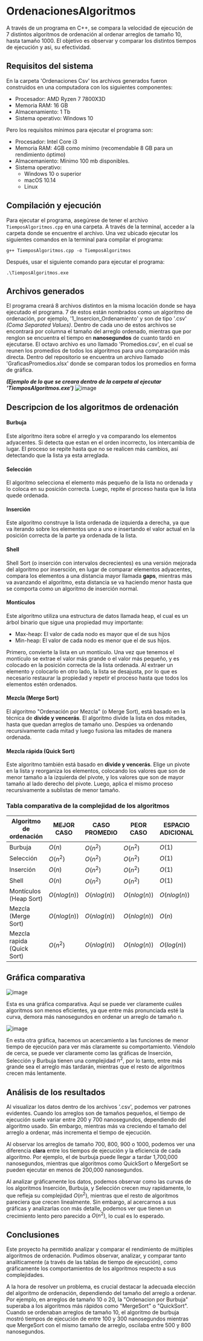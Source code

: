 # OrdenacionesAlgoritmos
A través de un programa en C++, se compara la velocidad de ejecución de 7 distintos algoritmos de ordenación
al ordenar arreglos de tamaño 10, hasta tamaño 1000. El objetivo es observar y comparar los distintos tiempos de ejecución
y asi, su efectividad.

## Requisitos del sistema
En la carpeta 'Ordenaciones Csv' los archivos generados fueron construidos en una computadora con los siguientes componentes:

- Procesador: AMD Ryzen 7 7800X3D
- Memoria RAM: 16 GB
- Almacenamiento: 1 Tb
- Sistema operativo: Windows 10

Pero los requisitos mínimos para ejecutar el programa son:

- Procesador: Intel Core i3
- Memoria RAM: 4GB como mínimo (recomendable 8 GB para un rendimiento óptimo)
- Almacemaniento: Mínimo 100 mb disponibles.
- Sistema operativo: 
  - Windows 10 o superior
  - macOS 10.14 
  - Linux


## Compilación y ejecución
Para ejecutar el programa, asegúrese de tener el archivo ```TiemposAlgoritmos.cpp``` en una carpeta.
A través de la terminal, acceder a la carpeta donde se encuentre el archivo. Una vez ubicado ejecutar los siguientes comandos
en la terminal para compilar el programa:

```
g++ TiemposAlgoritmos.cpp -o TiemposAlgoritmos
```

Después, usar el siguiente comando para ejecutar el programa:

```
.\TiemposAlgoritmos.exe
```

## Archivos generados
El programa creará 8 archivos distintos en la misma locación donde se haya ejecutado el programa. 7 de estos están nombrados como 
un algoritmo de ordenación, por ejemplo, '1_Insercion_Ordenamiento' y son de tipo '.csv' _(Coma Separated Values)_. 
Dentro de cada uno de estos archivos se encontrará por columna el tamaño del arreglo ordenado, mientras
que por renglon se encuentra el tiempo en **nanosegundos** de cuanto tardó en ejecutarse. El octavo archivo es uno llamado 'Promedios.csv', en el cual
se reunen los promedios de todos los algoritmos para una comparación más directa. Dentro del repositorio se encuentra un 
archivo llamado 'GraficasPromedios.xlsx' donde se comparan todos los promedios en forma de gráfica.

***(Ejemplo de lo que se creara dentro de la carpeta al ejecutar 'TiemposAlgoritmos.exe')***
![image](https://github.com/user-attachments/assets/f832be32-2b10-4bae-985b-71a10027eda9)



## Descripcion de los algoritmos de ordenación

#### Burbuja
Este algoritmo itera sobre el arreglo y va comparando los elementos adyacentes. Si detecta que estan en el orden incorrecto,
los intercambia de lugar. El proceso se repite hasta que no se realicen más cambios, así detectando que la lista ya esta arreglada.

#### Selección
El algoritmo selecciona el elemento más pequeño de la lista no ordenada y lo coloca en su posición correcta. Luego, repite el proceso hasta
que la lista quede ordenada.

#### Inserción
Este algoritmo construye la lista ordenada de izquierda a derecha, ya que va iterando sobre los elementos uno a uno e insertando el
valor actual en la posición correcta de la parte ya ordenada de la lista.

#### Shell
Shell Sort (o inserción con intervalos decrecientes) es una versión mejorada del algoritmo por insersción, en lugar de comparar elementos 
adyacentes, compara los elementos a una distancia mayor llamada **gaps**, mientras más va avanzando el algoritmo, esta distancia se va haciendo menor
hasta que se comporta como un algoritmo de inserción normal.

#### Montículos
Este algoritmo utiliza una estructura de datos llamada heap, el cual es un árbol binario que sigue una propiedad muy importante:

- Max-heap: El valor de cada nodo es mayor que el de sus hijos
- Min-heap: El valor de cada nodo es menor que el de sus hijos.

Primero, convierte la lista en un montículo. Una vez que tenemos el montículo se extrae el valor más grande o el valor más pequeño, y es colocado en la posición correcta de la lista ordenada. Al extraer un elemento y colocarlo en otro lado, la lista se desajusta, por lo que es necesario restaurar la propiedad y repetir el proceso hasta que todos los elementos estén ordenados.

#### Mezcla (Merge Sort)
El algoritmo "Ordenación por Mezcla" (o Merge Sort), está basado en la técnica de **divide y vencerás**. El algoritmo divide la lista en dos mitades, hasta que quedan arreglos de tamaño uno. Despúes va ordenando recursivamente cada mitad y luego fusiona las mitades de manera ordenada.

#### Mezcla rápida (Quick Sort)
Este algoritmo también está basado en **divide y vencerás**. Elige un pivote en la lista y reorganiza los elementos, colocando los valores que son de menor tamaño a la izquierda del pivote, y los valores que son de mayor tamaño al lado derecho del pivote. Luego, aplica el mismo proceso recursivamente a sublistas de menor tamaño.

### Tabla comparativa de la complejidad de los algoritmos
| Algoritmo de ordenación  | MEJOR CASO | CASO PROMEDIO | PEOR CASO  | ESPACIO ADICIONAL |
|--------------------------|------------|---------------|------------|-------------------|
|Burbuja                   |    $O(n)$  |    $O(n^2)$   | $O(n^2)$   |       $O(1)$      |
|Selección                 |   $O(n^2)$ |    $O(n^2)$   | $O(n^2)$   |       $O(1)$      |
|Inserción                 |    $O(n)$  |    $O(n^2)$   | $O(n^2)$   |       $O(1)$      |
|Shell                     |    $O(n)$  |    $O(n^2)$   | $O(n^2)$   |       $O(1)$      |
|Montículos (Heap Sort)    |$O(nlog(n))$|  $O(nlog(n))$ |$O(nlog(n))$|    $O(nlog(n))$   |
|Mezcla (Merge Sort)       |$O(nlog(n))$|  $O(nlog(n))$ |$O(nlog(n))$|       $O(n)$      |
|Mezcla rapida (Quick Sort)|  $O(n^2)$  |  $O(nlog(n))$ |$O(nlog(n))$|    $O(log(n))$    |

## Gráfica comparativa 

![image](https://github.com/user-attachments/assets/26c4bcd3-546b-4f85-a618-6f60ac9c78b7)

Esta es una gráfica comparativa. Aquí se puede ver claramente cuáles algoritmos son menos eficientes, ya que entre más pronunciada
esté la curva, demora más nanosegundos en ordenar un arreglo de tamaño n.

![image](https://github.com/user-attachments/assets/272a4a46-5829-458a-8bf2-1188ef0fa0d3)

En esta otra gráfica, hacemos un acercamiento a las funciones de menor tiempo de ejecución para ver más claramente su comportamiento.
Viéndolo de cerca, se puede ver claramente como las gráficas de Inserción, Selección y Burbuja tienen una complejidad $n^2$, por lo tanto, entre más grande sea el arreglo más tardarán, mientras que el resto de algoritmos crecen más lentamente.


## Análisis de los resultados
Al visualizar los datos dentro de los archivos '.csv', podemos ver patrones evidentes.
Cuando los arreglos son de tamaños pequeños, el tiempo de ejecución suele variar entre 200 y 700 nanosegundos, dependiendo del algoritmo usado. Sin embargo, mientras más va creciendo el tamaño del arreglo a ordenar, más incrementa el tiempo de ejecución.

Al observar los arreglos de tamaño 700, 800, 900 o 1000, podemos ver una diferencia **clara** entre los tiempos de ejecución y la eficiencia de cada algoritmo. Por ejemplo, el de burbuja puede llegar a tardar 1,700,000 nanosegundos, mientras que algoritmos como QuickSort o MergeSort se pueden ejecutar en menos de 200,000 nanosegundos.

Al analizar gráficamente los datos, podemos observar como las curvas de los algoritmos Inserción, Burbuja, y Selección crecen muy rapidamente, lo que refleja su complejidad $O(n^2)$, mientras que el resto de algoritmos pareciera que crecen linealmente. Sin embargo, al acercarnos a sus gráficas y analizarlas con más detalle, podemos ver que tienen un crecimiento lento pero parecido a $O(n^2)$, lo cual es lo esperado.



## Conclusiones
Este proyecto ha permitido analizar y comparar el rendimiento de múltiples algoritmos de ordenación. Pudimos observar, analizar, y comparar tanto analíticamente (a través de las tablas de tiempo de ejecución), como gráficamente los comportamientos de los algoritmos respecto a sus complejidades. 

A la hora de resolver un problema, es crucial destacar la adecuada elección del algoritmo de ordenación, dependiendo del tamaño del arreglo a ordenar. Por ejemplo, en arreglos de tamaño 10 o 20, la "Ordenacion por Burbuja" superaba a los algoritmos más rápidos como "MergeSort" o "QuickSort". Cuando se ordenaban arreglos de tamaño 10, el algoritmo de burbuja mostró tiempos de ejecución de entre 100 y 300 nanosegundos mientras que MergeSort con el mismo tamaño de arreglo, oscilaba entre 500 y 800 nanosegundos.
